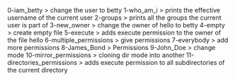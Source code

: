 0-iam_betty > change the user to betty
1-who_am_i > prints the effective username of the current user
2-groups > prints all the groups the current user is part of
3-new_owner > change the owner of hello to betty
4-empty > create empty file
5-execute > adds execute permission to the owner of the file hello
6-multiple_permissions > give permissions
7-everybody > add more permissions
8-James_Bond > Permissions
9-John_Doe > change mode
10-mirror_permissions > cloning dir mode into another
11-directories_permissions > adds execute permission to all subdirectories of the current directory
